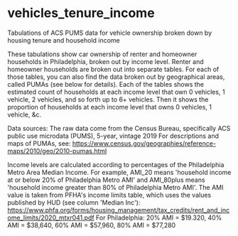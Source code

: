 # vehicles_tenure_income
Tabulations of ACS PUMS data for vehicle ownership broken down by housing tenure and household income

These tabulations show car ownership of renter and homeowner households in Philadelphia, broken out by income level. Renter and homeowner households are broken out into separate tables. For each of those tables, you can also find the data broken out by geographical areas, called PUMAs (see below for details).
Each of the tables shows the estimated count of households at each income level that own 0 vehicles, 1 vehicle, 2 vehicles, and so forth up to 6+ vehicles. Then it shows the proportion of households at each income level that owns 0 vehicles, 1 vehicle, &c.

Data sources:
The raw data come from the Census Bureau, specifically ACS public use microdata (PUMS), 5-year, vintage 2019
For descriptions and maps of PUMAs, see:
https://www.census.gov/geographies/reference-maps/2010/geo/2010-pumas.html

Income levels are calculated according to percentages of the Philadelphia Metro Area Median Income. For example, AMI_20 means 'household income at or below 20% of Philadelphia Metro AMI' and AMI_80plus means 'household income greater than 80% of Philadelphia Metro AMI'.
The AMI value is taken from PFHA's income limits table, which uses the values published by HUD (see column 'Median Inc'):
https://www.phfa.org/forms/housing_management/tax_credits/rent_and_income_limits/2020_mtxr041.pdf
For Philadelphia: 20% AMI = $19.320, 40% AMI = $38,640, 60% AMI = $57,960, 80% AMI = $77,280
